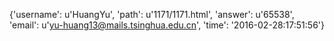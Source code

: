 {'username': u'HuangYu', 'path': u'1171/1171.html', 'answer': u'65538', 'email': u'yu-huang13@mails.tsinghua.edu.cn', 'time': '2016-02-28:17:51:56'}